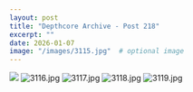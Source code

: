 ```yaml
---
layout: post
title: "Depthcore Archive - Post 218"
excerpt: ""
date: 2026-01-07
image: "/images/3115.jpg"  # optional image
---
```


<img src="/images/3115.jpg">
<img src="/images/3116.jpg" alt="3116.jpg"/>
<img src="/images/3117.jpg" alt="3117.jpg"/>
<img src="/images/3118.jpg" alt="3118.jpg"/>
<img src="/images/3119.jpg" alt="3119.jpg"/>
